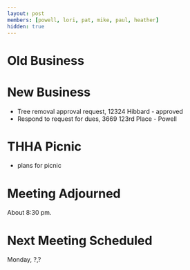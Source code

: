 ```yaml
---
layout: post
members: [powell, lori, pat, mike, paul, heather]
hidden: true
---
```

# Old Business

# New Business
- Tree removal approval request, 12324 Hibbard - approved
- Respond to request for dues, 3669 123rd Place - Powell

# THHA Picnic
- plans for picnic

# Meeting Adjourned
About 8:30 pm.

# Next Meeting Scheduled
Monday, ?,?
